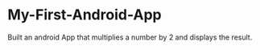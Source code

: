 # My-First-Android-App
Built an android App that multiplies a number by 2 and displays the result. 
